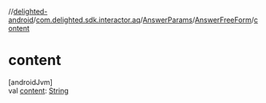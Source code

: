//[delighted-android](../../../../index.md)/[com.delighted.sdk.interactor.aq](../../index.md)/[AnswerParams](../index.md)/[AnswerFreeForm](index.md)/[content](content.md)

# content

[androidJvm]\
val [content](content.md): [String](https://kotlinlang.org/api/latest/jvm/stdlib/kotlin/-string/index.html)
